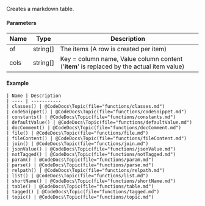 Creates a markdown table.

#### Parameters

| Name | Type     | Description
| ---- | -------- | ------------
| of   | string[] | The items (A row is created per item)
| cols | string[] | Key = column name, Value column content ('__item__' is replaced by the actual item value)

#### Example

```
| Name | Description
| ---- | -----------
| classes() | @CodeDocs\Topic(file="functions/classes.md")
| codeSnippet() | @CodeDocs\Topic(file="functions/codeSnippet.md")
| constants() | @CodeDocs\Topic(file="functions/constants.md")
| defaultValue() | @CodeDocs\Topic(file="functions/defaultValue.md")
| docComment() | @CodeDocs\Topic(file="functions/docComment.md")
| file() | @CodeDocs\Topic(file="functions/file.md")
| fileContent() | @CodeDocs\Topic(file="functions/fileContent.md")
| join() | @CodeDocs\Topic(file="functions/join.md")
| jsonValue() | @CodeDocs\Topic(file="functions/jsonValue.md")
| notTagged() | @CodeDocs\Topic(file="functions/notTagged.md")
| param() | @CodeDocs\Topic(file="functions/param.md")
| parse() | @CodeDocs\Topic(file="functions/parse.md")
| relpath() | @CodeDocs\Topic(file="functions/relpath.md")
| list() | @CodeDocs\Topic(file="functions/list.md")
| shortName() | @CodeDocs\Topic(file="functions/shortName.md")
| table() | @CodeDocs\Topic(file="functions/table.md")
| tagged() | @CodeDocs\Topic(file="functions/tagged.md")
| topic() | @CodeDocs\Topic(file="functions/topic.md")

```